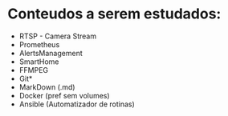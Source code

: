 # Conteudos a serem estudados:
- RTSP - Camera Stream
- Prometheus
- AlertsManagement
- SmartHome
- FFMPEG
- Git*
- MarkDown (.md)
- Docker (pref sem volumes)
- Ansible (Automatizador de rotinas)